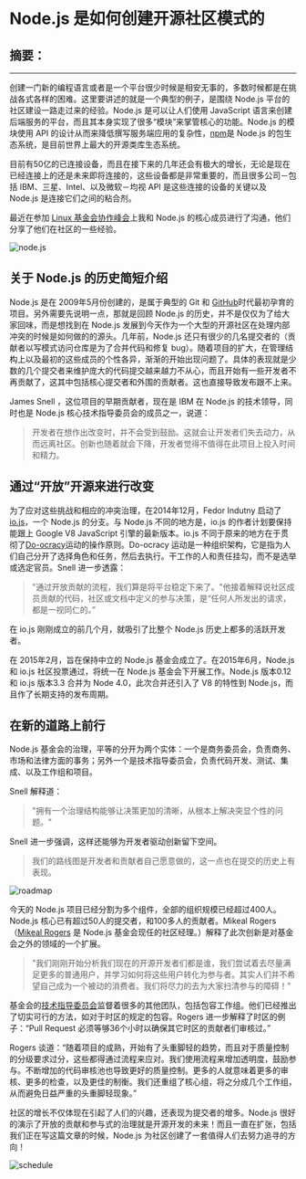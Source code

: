 # Node.js 是如何创建开源社区模式的

## 摘要：


--------------------------------------------------

创建一门新的编程语言或者是一个平台很少时候是相安无事的，多数时候都是在挑战各式各样的困难。这里要讲述的就是一个典型的例子，是围绕 Node.js 平台的社区建设一路走过来的经验。Node.js 是可以让人们使用 JavaScript 语言来创建后端服务的平台，而且其本身实现了很多“模块”来掌管核心的功能。Node.js 的模块使用 API 的设计从而来降低撰写服务端应用的复杂性，[npm](https://www.npmjs.com/)是 Node.js 的包生态系统，是目前世界上最大的开源类库生态系统。

目前有50亿的已连接设备，而且在接下来的几年还会有极大的增长，无论是现在已经连接上的还是未来即将连接的，这些设备都是非常重要的，而且很多公司－包括 IBM、三星、Intel、以及微软－均视 API 是这些连接的设备的关键以及 Node.js 是连接它们之间的粘合剂。

最近在参加 [Linux 基金会协作峰会](http://events.linuxfoundation.org/events/collaboration-summit)上我和 Node.js 的核心成员进行了沟通，他们分享了他们在社区的一些经验。

![node.js](http://15809-presscdn-0-93.pagely.netdna-cdn.com/wp-content/uploads/nodejs-2560x1440-e1460365676742.png)

## 关于 Node.js 的历史简短介绍

Node.js 是在 2009年5月份创建的，是属于典型的 Git 和 [GitHub](https://github.com/)时代最初孕育的项目。另外需要先说明一点，那就是回顾 Node.js 的历史，并不是仅仅为了给大家回味，而是想找到在 Node.js 发展到今天作为一个大型的开源社区在处理内部冲突的时候是如何做的的源头。几年前，Node.js 还只有很少的几名提交者的（贡献者以写模式访问仓库是为了合并代码和修复 bug）。随着项目的扩大，在管理结构上以及最初的这些成员的个性各异，渐渐的开始出现问题了。具体的表现就是少数的几个提交者来维护庞大的代码提交越来越力不从心，而且开始有一些开发者不再贡献了，这其中包括核心提交者和外围的贡献者。这也直接导致发布跟不上来。

James Snell ，这位项目的早期贡献者，现在是 IBM 在 Node.js 的技术领导，同时也是 Node.js 核心技术指导委员会的成员之一，说道：

> 开发者在想作出改变时，并不会受到鼓励。这就会让开发者们失去动力，从而远离社区。创新也随着就会下降，开发者觉得不值得在此项目上投入时间和精力。

## 通过“开放”开源来进行改变

为了应对这些挑战和相应的冲突治理，在2014年12月，Fedor Indutny 启动了 [io.js](https://iojs.org/en/)，一个 Node.js 的分支。与 Node.js 不同的地方是，io.js 的作者计划要保持能跟上 Google V8 JavaScript 引擎的最新版本。io.js 不同于原来的地方在于贯彻了[Do-ocracy](https://communitywiki.org/DoOcracy)运动的操作原则。Do-ocracy 运动是一种组织架构，它是指为人们自己分开了选择角色和任务，然后去执行。干工作的人和责任挂勾，而不是选举或选定官员。Snell 进一步透露：

> "通过开放贡献的流程，我们算是将平台稳定下来了。"他接着解释​​说社区成员贡献的代码，社区或文档中定义的参与决策，是“任何人所发出的请求，都是一视同仁的。”

在 io.js 刚刚成立的前几个月，就吸引了比整个 Node.js 历史上都多的活跃开发者。

在 2015年2月，旨在保持中立的 Node.js 基金会成立了。在2015年6月，Node.js 和 io.js 社区投票通过，将统一在 Node.js 基金会下开展工作。Node.js 版本0.12 和 io.js 版本3.3 合并为 Node 4.0，此次合并还引入了 V8 的特性到 Node.js，而且作了长期支持的发布周期。  

## 在新的道路上前行

Node.js 基金会的治理，平等的分开为两个实体：一个是商务委员会，负责商务、市场和法律方面的事务；另外一个是技术指导委员会，负责代码开发、测试、集成、以及工作组和项目。

Snell 解释道：
> "拥有一个治理结构能够让决策更加的清晰，从根本上解决突显个性的问题。"

Snell 进一步强调，这样还能够为开发者驱动创新留下空间。

> 我们的路线图是开发者和贡献者自己愿意做的，这一点也在提交的历史上有表现。


![roadmap](http://15809-presscdn-0-93.pagely.netdna-cdn.com/wp-content/uploads/Screen-Shot-2016-04-11-at-11.09.36.jpg)

今天的 Node.js 项目已经分割为多个组件，全部的组织规模已经超过400人。Node.js 核心已有超过50人的提交者，和100多人的贡献者。Mikeal Rogers（[Mikeal Rogers](http://mikealrogers.com/) 是 Node.js 基金会现任的社区经理。）解释了此次创新是对基金会之外的领域的一个扩展。

> "我们刚刚开始分析我们现在的开源开发者们都是谁，我们尝试着去尽量满足更多的普通用户，并学习如何将这些用户转化为参与者。其实人们并不希望自己成为一个被动的消费者。我们将尽力的去为大家扫清参与的障碍！"

基金会的[技术指导委员会](https://nodejs.org/en/foundation/tsc/)监督着很多的其他团队，包括包容工作组。他们已经推出了切实可行的方法，如对于时区的规定的包容。Rogers 进一步解释了时区的例子：“Pull Request 必须等够36个小时以确保其它时区的贡献者们审核过。”

Rogers 谈道：“随着项目的成熟，开始有了头重脚轻的趋势，而且对于质量控制的分级要求过分，这些都得通过流程来应对。我们使用流程来增加透明度，鼓励参与。不断增加的代码审核池也导致更好的质量控制。更多的人就意味着更多的审核、更多的检查，以及更佳的制衡。我们还重组了核心组，将之分成几个工作组，从而避免日益严重的头重脚轻现象。”


社区的增长不仅体现在引起了人们的兴趣，还表现为提交者的增多。Node.js 很好的演示了开放的贡献和参与式的治理就是开源开发的未来！而且一直在扩张，包括我们正在写这篇文章的时候，Node.js 为社区创建了一套值得人们去努力追寻的方向！


![schedule](http://15809-presscdn-0-93.pagely.netdna-cdn.com/wp-content/uploads/schedule.png)
